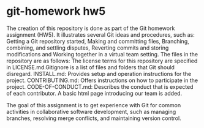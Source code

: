 # git-homework hw5
The creation of this repository is done as part of the Git homework assignment (HW5). It illustrates several Git ideas and procedures, such as:
Getting a Git repository started,
Making and committing files,
Branching, combining, and settling disputes,
Reverting commits and storing modifications and
Working together in a virtual team setting.
The files in the repository are as follows:
The license terms for this repository are specified in LICENSE.md.Gitignore is a list of files and folders that Git should disregard.
INSTALL.md: Provides setup and operation instructions for the project.
CONTRIBUTING.md: Offers instructions on how to participate in the project.
CODE-OF-CONDUCT.md: Describes the conduct that is expected of each contributor.
A basic html page introducing our team is added.

The goal of this assignment is to get experience with Git for common activities in collaborative software development, such as managing branches, resolving merge conflicts, and maintaining version control.
